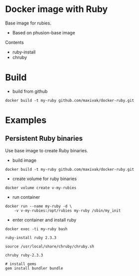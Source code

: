 # Docker image with Ruby

Base image for rubies.

* Based on phusion-base image

Contents
* ruby-install
* chruby





# Build

* build from github

```
docker build -t my-ruby github.com/maxivak/docker-ruby.git
```


# Examples

## Persistent Ruby binaries

Use base image to create Ruby binaries.

* build image
```
docker build -t my-ruby github.com/maxivak/docker-ruby.git
```

* create volume for ruby binaries

```
docker volume create v-my-rubies
```

* run container

```
docker run --name my-ruby -d \
    -v v-my-rubies:/opt/rubies my-ruby /sbin/my_init
```

* enter container and install ruby
```
docker exec -ti my-ruby bash

ruby-install ruby 2.3.3

source /usr/local/share/chruby/chruby.sh

chruby ruby-2.3.3

# install gems
gem install bundler bundle

```